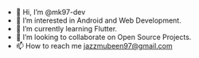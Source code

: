 - 👋 Hi, I’m @mk97-dev
- 👀 I’m interested in Android and Web Development.
- 🌱 I’m currently learning Flutter.
- 💞️ I’m looking to collaborate on Open Source Projects.
- 📫 How to reach me jazzmubeen97@gmail.com

<!---
mk97-dev/mk97-dev is a ✨ special ✨ repository because its `README.md` (this file) appears on your GitHub profile.
You can click the Preview link to take a look at your changes.
--->
